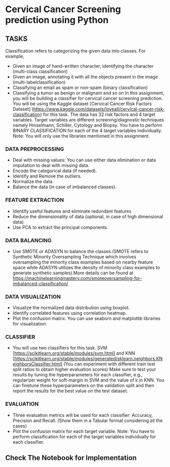 

# Cervical Cancer Screening prediction using Python
## TASKS
 Classification refers to categorizing the given data into classes. For example,
- Given an image of hand-written character, identifying the character (multi-class classification)
- Given an image, annotating it with all the objects present in the image (multi-labelclassification)
- Classifying an email as spam or non-spam (binary classification)
- Classifying a tumor as benign or malignant and so on
In this assignment, you will be building a classifier for cervical cancer screening prediction.
You will be using the Kaggle dataset [Cervical Cancer Risk Factors Dataset]
(https://www.kaggle.com/datasets/loveall/cervical-cancer-risk-classification) for this task.
The data has 32 risk factors and 4 target variables. Target variables are different
screening/diagnostic techniques namely Hinselmann, Schiller, Cytology and Biopsy.
You have to perform BINARY CLASSIFICATION for each of the 4 target variables
individually.
Note: You will only use the libraries mentioned in this assignment.
### DATA PREPROCESSING
- Deal with missing values: You can use either data elimination or data imputation to deal with missing data.
- Encode the categorical data (if needed).
- Identify and Remove the outliers.
- Normalize the data.
- Balance the data (in case of imbalanced classes).
### FEATURE EXTRACTION
- Identify useful features and eliminate redundant features
- Reduce the dimensionality of data (optional, in case of high dimensional data)
- Use PCA to extract the principal components.
### DATA BALANCING
- Use SMOTE or ADASYN to balance the classes.(SMOTE refers to Synthetic Minority Oversampling Technique which involves oversampling the minority class examples based on nearby feature space while
  ADASYN utilizes the density of minority class examples to generate synthetic samples).More details can be found at https://machinelearningmastery.com/smoteoversampling-for-imbalanced-classification/
### DATA VISUALIZATION
- Visualize the normalized data distribution using boxplot.
- Identify correlated features using correlation heatmap.
- Plot the confusion matrix.
You can use seaborn and matplotlib libraries for visualization.
### CLASSIFIER
- You will use two classifiers for this task. SVM [https://scikitlearn.org/stable/modules/svm.html] and KNN [https://scikitlearn.org/stable/modules/generated/sklearn.neighbors.KNeighborsClassifier.html]
 (You can experiment with different train test split ratios to obtain higher evaluation scores)
Make sure to test your results by tuning the hyperparameters for each classifier, e.g.,
regularizer weight for soft-margin in SVM and the value of k in KNN. You can finetune these hyperparameters on the validation split and then report the results for the
best value on the test dataset.
### EVALUATION
- Three evaluation metrics will be used for each classifier: Accuracy, Precision and Recall. (Show them in a Tabular format considering all the cases)
- Plot the confusion matrix for each target variable.
  Note: You have to perform classification for each of the target variables individually for each classifier.
## Check The Notebook for Implementation
